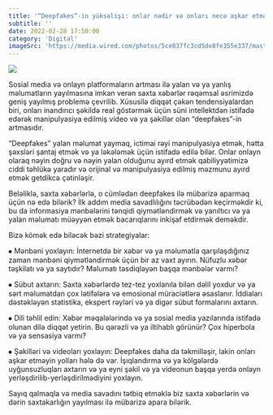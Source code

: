 ```yaml
---
title: '“Deepfakes”-in yüksəlişi: onlar nədir və onları necə aşkar etmək olar'
subtitle: ''
date: 2022-02-28 17:50:00
category: 'Digital'
imageSrc: 'https://media.wired.com/photos/5ce837fc3cd5de8fe355e337/master/w_2560%2Cc_limit/Deep-Fake-1905.08233-13.jpg'
---
```


<img src="https://media.wired.com/photos/5ce837fc3cd5de8fe355e337/master/w_2560%2Cc_limit/Deep-Fake-1905.08233-13.jpg"  >

Sosial media və onlayn platformaların artması ilə yalan və ya yanlış məlumatların yayılmasına imkan verən saxta xəbərlər rəqəmsal əsrimizdə geniş yayılmış problemə çevrilib. Xüsusilə diqqət çəkən tendensiyalardan biri, onları inandırıcı şəkildə real göstərmək üçün süni intellektdən istifadə edərək manipulyasiya edilmiş video və ya şəkillər olan “deepfakes”-in artmasıdır.

“Deepfakes” yalan məlumat yaymaq, ictimai rəyi manipulyasiya etmək, hətta şəxsləri şantaj etmək və ya ləkələmək üçün istifadə edilə bilər. Onlar onlayn olaraq nəyin doğru və nəyin yalan olduğunu ayırd etmək qabiliyyətimizə ciddi təhlükə yaradır və orijinal və manipulyasiya edilmiş məzmunu ayırd etmək getdikcə çətinləşir.

Beləliklə, saxta xəbərlərlə, o cümlədən deepfakes ilə mübarizə aparmaq üçün nə edə bilərik? İlk addım media savadlılığını təcrübədən keçirməkdir ki, bu da informasiya mənbələrini tənqidi qiymətləndirmək və yanıltıcı və ya yalan məlumatı müəyyən etmək bacarıqlarını inkişaf etdirmək deməkdir.

Bizə kömək edə biləcək bəzi strategiyalar:

⦁ Mənbəni yoxlayın: İnternetdə bir xəbər və ya məlumatla qarşılaşdığınız zaman mənbəni qiymətləndirmək üçün bir az vaxt ayırın. Nüfuzlu xəbər təşkilatı və ya saytıdır? Məlumatı təsdiqləyən başqa mənbələr varmı?

⦁ Sübut axtarın: Saxta xəbərlərdə tez-tez yoxlanıla bilən dəlil yoxdur və ya sərt məlumatdan çox lətifələrə və emosional müraciətlərə əsaslanır. İddiaları dəstəkləyən statistika, ekspert rəyləri və ya digər sübut formalarını axtarın.

⦁ Dili təhlil edin: Xəbər məqalələrində və ya sosial media yazılarında istifadə olunan dilə diqqət yetirin. Bu qərəzli və ya iltihablı görünür? Çox hiperbola və ya sensasiya varmı?

⦁ Şəkilləri və videoları yoxlayın: Deepfakes daha da təkmilləşir, lakin onları aşkar etməyin yolları hələ də var. İşıqlandırma və ya kölgələrdə uyğunsuzluqları axtarın və ya eyni şəkil və ya videonun başqa yerdə onlayn yerləşdirilib-yerləşdirilmədiyini yoxlayın.

Sayıq qalmaqla və media savadını tətbiq etməklə biz saxta xəbərlərin və dərin saxtakarlığın yayılması ilə mübarizə apara bilərik.
